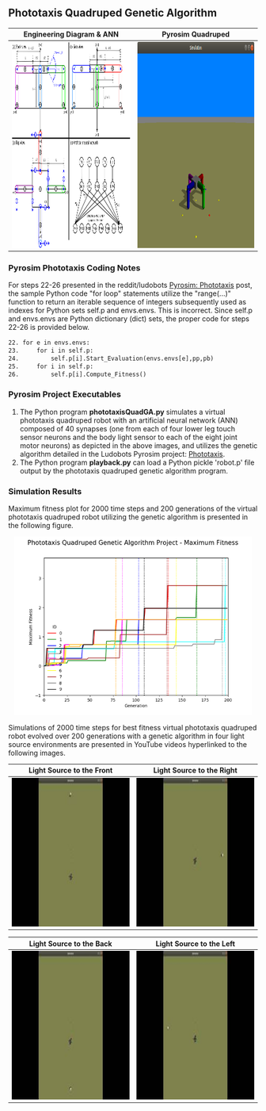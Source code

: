 ## Phototaxis Quadruped Genetic Algorithm

| Engineering Diagram & ANN                                                                                                                    | Pyrosim Quadruped                                                                              |
|----------------------------------------------------------------------------------------------------------------------------------------------|------------------------------------------------------------------------------------------------|
| <img src="./eng_drawing_quad.png" width="485" height="416" alt="Quadruped Virtual Robot Engineering Diagram from https://imgur.com/kA4oznt"> | <img src="./quadruped.png" width="485" height="416" alt="Virtual Phototaxis Quadruped Robot"/> |

### Pyrosim Phototaxis Coding Notes

For steps 22-26 presented in the reddit/ludobots [Pyrosim: Phototaxis](https://www.reddit.com/r/ludobots/wiki/pyrosim/phototaxis/) post, the sample Python code "for loop" statements utilize the "range(...)" function to return an iterable sequence of integers subsequently used as indexes for Python sets self.p and envs\.envs. This is incorrect. Since self.p and envs\.envs are Python dictionary (dict) sets, the proper code for steps 22-26 is provided below.

    22. for e in envs.envs:
    23.     for i in self.p:
    24.         self.p[i].Start_Evaluation(envs.envs[e],pp,pb)
    25.     for i in self.p:
    26.         self.p[i].Compute_Fitness()

### Pyrosim Project Executables

1. The Python program **phototaxisQuadGA.py** simulates a virtual phototaxis quadruped robot with an artificial neural network (ANN) composed of 40 synapses (one from each of four lower leg touch sensor neurons and the body light sensor to each of the eight joint motor neurons) as depicted in the above images, and utilizes the genetic algorithm detailed in the Ludobots Pyrosim project: [Phototaxis](https://www.reddit.com/r/ludobots/wiki/pyrosim/phototaxis).
2. The Python program **playback.py** can load a Python pickle 'robot.p' file output by the phototaxis quadruped genetic algorithm program.

### Simulation Results

Maximum fitness plot for 2000 time steps and 200 generations of the virtual phototaxis quadruped robot utilizing the genetic algorithm is presented in the following figure.

<p align="center">
 <img src="./phototaxisQuadGA_max_fitness.png" width="480" height="360" alt="Phototaxis Quadruped Genetic Algorithm Project - Maximum Fitness Plot"/>
</p>

Simulations of 2000 time steps for best fitness virtual phototaxis quadruped robot evolved over 200 generations with a genetic algorithm in four light source environments are presented in YouTube videos hyperlinked to the following images.

| **Light Source to the Front**                                                                                                                                                                                                    | **Light Source to the Right**                                                                                                                                                                                                  |
|----------------------------------------------------------------------------------------------------------------------------------------------------------------------------------------------------------------------------------|--------------------------------------------------------------------------------------------------------------------------------------------------------------------------------------------------------------------------------|
| <a href="https://youtu.be/KI8k_nECe90"><img src="./phototaxisQuadGA_Front.jpg" alt="YouTube video of genetic algorithm evolved phototaxis quadruped robot reacting to light source to the front" width="450" height="300"></a>   | <a href="https://youtu.be/MAgpncwxb2I"><img src="./phototaxisQuadGA_Right.jpg" alt="YouTube video of genetic algorithm evolved phototaxis quadruped robot reacting to light source to the right" width="450" height="300"></a> |

| **Light Source to the Back**                                                                                                                                                                                                 | **Light Source to the Left**                                                                                                                                                                                                 |
|------------------------------------------------------------------------------------------------------------------------------------------------------------------------------------------------------------------------------|------------------------------------------------------------------------------------------------------------------------------------------------------------------------------------------------------------------------------|
| <a href="https://youtu.be/fgSBssf5JMg"><img src="./phototaxisQuadGA_Back.jpg" alt="YouTube video of genetic algorithm evolved phototaxis quadruped robot reacting to light source to the back" width="450" height="300"></a> | <a href="https://youtu.be/Sd6LiF_WxzE"><img src="./phototaxisQuadGA_Left.jpg" alt="YouTube video of genetic algorithm evolved phototaxis quadruped robot reacting to light source to the left" width="450" height="300"></a> |
